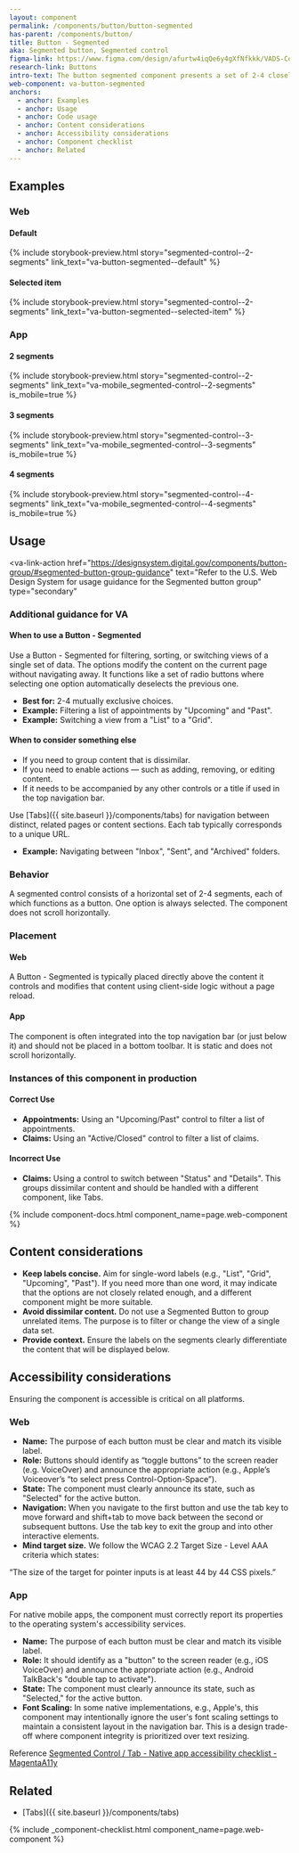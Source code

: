 ```yaml
---
layout: component
permalink: /components/button/button-segmented
has-parent: /components/button/
title: Button - Segmented
aka: Segmented button, Segmented control
figma-link: https://www.figma.com/design/afurtw4iqQe6y4gXfNfkkk/VADS-Component-Library?m=auto&node-id=28629-138&t=3efQOtruhM1IdGDg-1
research-link: Buttons
intro-text: The button segmented component presents a set of 2-4 closely related options or filters in a compact, horizontal container. It allows users to switch between different views or sort/filter a single set of content. One option is always active.
web-component: va-button-segmented
anchors:
  - anchor: Examples
  - anchor: Usage
  - anchor: Code usage
  - anchor: Content considerations
  - anchor: Accessibility considerations
  - anchor: Component checklist
  - anchor: Related
---
```


## Examples

### Web

#### Default

{% include storybook-preview.html story="segmented-control--2-segments" link_text="va-button-segmented--default" %}

#### Selected item

{% include storybook-preview.html story="segmented-control--2-segments" link_text="va-button-segmented--selected-item" %}

### App

#### 2 segments

{% include storybook-preview.html story="segmented-control--2-segments" link_text="va-mobile_segmented-control--2-segments" is_mobile=true %}

#### 3 segments

{% include storybook-preview.html story="segmented-control--3-segments" link_text="va-mobile_segmented-control--3-segments" is_mobile=true %}

#### 4 segments

{% include storybook-preview.html story="segmented-control--4-segments" link_text="va-mobile_segmented-control--4-segments" is_mobile=true %}

## Usage

<va-link-action
href="https://designsystem.digital.gov/components/button-group/#segmented-button-group-guidance"
text="Refer to the U.S. Web Design System for usage guidance for the Segmented button group"
type="secondary"
> </va-link-action>

### Additional guidance for VA

#### When to use a Button - Segmented

Use a Button - Segmented for filtering, sorting, or switching views of a single set of data. The options modify the content on the current page without navigating away. It functions like a set of radio buttons where selecting one option automatically deselects the previous one.

* **Best for:** 2-4 mutually exclusive choices.
* **Example:** Filtering a list of appointments by "Upcoming" and "Past".
* **Example:** Switching a view from a "List" to a "Grid".

#### When to consider something else

* If you need to group content that is dissimilar.
* If you need to enable actions — such as adding, removing, or editing content.
* If it needs to be accompanied by any other controls or a title if used in the top navigation bar.

Use [Tabs]({{ site.baseurl }}/components/tabs) for navigation between distinct, related pages or content sections. Each tab typically corresponds to a unique URL.
* **Example:** Navigating between "Inbox", "Sent", and "Archived" folders.

### Behavior

A segmented control consists of a horizontal set of 2-4 segments, each of which functions as a button. One option is always selected. The component does not scroll horizontally.

### Placement

#### Web

A Button - Segmented is typically placed directly above the content it controls and modifies that content using client-side logic without a page reload.

#### App

The component is often integrated into the top navigation bar (or just below it) and should not be placed in a bottom toolbar. It is static and does not scroll horizontally.

### Instances of this component in production

#### Correct Use

* **Appointments:** Using an "Upcoming/Past" control to filter a list of appointments.
* **Claims:** Using an "Active/Closed" control to filter a list of claims.

#### Incorrect Use

* **Claims:** Using a control to switch between "Status" and "Details". This groups dissimilar content and should be handled with a different component, like Tabs.

{% include component-docs.html component_name=page.web-component %}

## Content considerations

* **Keep labels concise.** Aim for single-word labels (e.g., "List", "Grid", "Upcoming", "Past"). If you need more than one word, it may indicate that the options are not closely related enough, and a different component might be more suitable.
* **Avoid dissimilar content.** Do not use a Segmented Button to group unrelated items. The purpose is to filter or change the view of a single data set.
* **Provide context.** Ensure the labels on the segments clearly differentiate the content that will be displayed below.

## Accessibility considerations

Ensuring the component is accessible is critical on all platforms.

### Web

* **Name:** The purpose of each button must be clear and match its visible label.
* **Role:** Buttons should identify as “toggle buttons” to the screen reader (e.g. VoiceOver) and announce the appropriate action (e.g., Apple’s Voiceover’s “to select press Control-Option-Space”).
* **State:** The component must clearly announce its state, such as "Selected" for the active button.
* **Navigation:** When you navigate to the first button and use the tab key to move forward and shift+tab to move back between the second or subsequent buttons. Use the tab key to exit the group and into other interactive elements.
* **Mind target size.** We follow the WCAG 2.2 Target Size - Level AAA criteria which states:

“The size of the target for pointer inputs is at least 44 by 44 CSS pixels.”

### App

For native mobile apps, the component must correctly report its properties to the operating system's accessibility services.

* **Name:** The purpose of each button must be clear and match its visible label.
* **Role:** It should identify as a "button" to the screen reader (e.g., iOS VoiceOver) and announce the appropriate action (e.g., Android TalkBack's "double tap to activate").
* **State:** The component must clearly announce its state, such as "Selected," for the active button.
* **Font Scaling:** In some native implementations, e.g., Apple's, this component may intentionally ignore the user's font scaling settings to maintain a consistent layout in the navigation bar. This is a design trade-off where component integrity is prioritized over text resizing.

Reference [Segmented Control / Tab - Native app accessibility checklist - MagentaA11y](https://www.magentaa11y.com/checklist-native/segmented-control/)

## Related

* [Tabs]({{ site.baseurl }}/components/tabs)

{% include _component-checklist.html component_name=page.web-component %}
